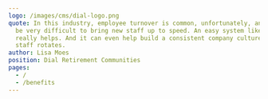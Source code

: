 ```yaml
---
logo: /images/cms/dial-logo.png
quote: In this industry, employee turnover is common, unfortunately, and it can
  be very difficult to bring new staff up to speed. An easy system like this
  really helps. And it can even help build a consistent company culture, even as
  staff rotates.
author: Lisa Moes
position: Dial Retirement Communities
pages:
  - /
  - /benefits
---
```

